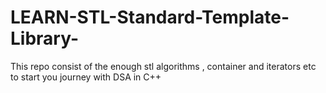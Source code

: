 # LEARN-STL-Standard-Template-Library-
This repo consist of the enough stl algorithms , container and iterators etc to start you journey with DSA in C++
